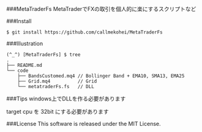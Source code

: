 ###MetaTraderFs
MetaTraderでFXの取引を個人的に楽にするスクリプトなど

###Install
```
$ git install https://github.com/callmekohei/MetaTraderFs
```

###Illustration
```
(^_^) [MetaTraderFs] $ tree
.
├── README.md
└── code
    ├── BandsCustomed.mq4 // Bollinger Band + EMA10, SMA13, EMA25
    ├── Grid.mq4          // Grid
    └── metatraderFs.fs   // DLL
```

###Tips
windows上でDLLを作る必要があります

target cpu を 32bit にする必要があります

###License
This software is released under the MIT License.

